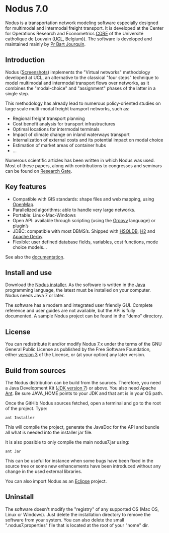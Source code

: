 # Nodus 7.0

Nodus is a transportation network modeling software especially designed for multimodal and
intermodal freight transport. It is developed at the Center for Operations Research and 
Econometrics [CORE](https://uclouvain.be/fr/node/4474) of the Université catholique de Louvain
([UCL](http://www.uclouvain.be/), Belgium)). The software is developed  and maintained mainly by 
[Pr Bart Jourquin](https://uclouvain.be/en/directories/bart.jourquin). 
  

## Introduction

Nodus ([Screenshots](http://htmlpreview.github.com/?https://github.com/jourquin/Nodus/blob/master/doc/images/screenshots.html)) implements the "Virtual networks" methodology 
developed at UCL, an alternative to the classical "four steps" technique to model multimodal and 
intermodal transport flows over networks, as it combines the "modal-choice" and "assignment" phases 
of the latter in a single step.

This methodology has already lead to numerous policy-oriented studies on large scale multi-modal 
freight transport networks, such as:

- Regional freight transport planning
- Cost benefit analysis for transport infrastructures
- Optimal locations for intermodal terminals
- Impact of climate change on inland waterways transport
- Internalization of external costs and its potential impact on modal choice
- Estimation of market areas of container hubs
- ...

Numerous scientific articles has been written in which Nodus was used. Most of these papers,
along with contributions to congresses and seminars can be found on 
[Research Gate](https://www.researchgate.net/profile/B_Jourquin).

## Key features

- Compatible with GIS standards: shape files and web mapping, using [OpenMap](http://openmap-java.org/).
- Parallelized algorithms: able to handle very large networks.
- Portable: Linux-Mac-Windows
- Open API: available through scripting (using the [Groovy](http://groovy-lang.org/) language) or plugin’s
- JDBC: compatible with most DBMS’s. Shipped with [HSQLDB](http://hsqldb.org/),
[H2](http://h2database.com/) and [Apache Derby](https://db.apache.org/derby/).  
- Flexible: user defined database fields, variables, cost functions, mode choice models…

See also the [documentation](http://htmlpreview.github.com/?https://github.com/jourquin/Nodus/blob/master/doc/help.html).

## Install and use

Download the [Nodus installer](https://github.com/jourquin/Nodus/releases).
As the software is written in the [Java](https://java.com/en/download/) programming language, the 
latest must be installed on your computer. Nodus needs Java 7 or later.

The software has a modern and integrated user friendly GUI. Complete reference and user guides
are not available, but the API is fully documented. A  sample Nodus project can
be found in the "demo" directory. 
   

## License

You can redistribute it and/or modify Nodus 7.x under the terms of the GNU General Public License 
as published by the Free Software Foundation, either [version 3](https://www.gnu.org/licenses/gpl-3.0.html)
of the License, or (at your option) any later version. 

## Build from sources

The Nodus distribution can be build from the sources. Therefore, you need a Java Development Kit 
([JDK version 7](http://www.oracle.com/technetwork/java/javase/downloads/index.html)) or above. 
You also need Apache [Ant](http://ant.apache.org/). Be sure JAVA_HOME points to your JDK and 
that ant is in your OS path.

Once the GitHib Nodus sources fetched, open a terminal and go to the root of the project. Type:

```
ant Installer
```
This will compile the project, generate the JavaDoc for the API and bundle all what is needed into 
the installer jar file.

It is also possible to only compile the main nodus7.jar using:
 
```
ant Jar
```
This can be useful for instance when some bugs have been fixed in the source tree or some new
enhancements have been introduced without any change in the used external libraries.

You can also import Nodus as an [Eclipse](http://www.eclipse.org/) project.
   
## Uninstall

The software doesn't modify the "registry" of any supported OS (Mac OS, Linux or Windows). Just
delete the installation directory to remove the software from your system. You can
also delete the small ".nodus7.properties" file that is located at the root of your "home" dir.   

